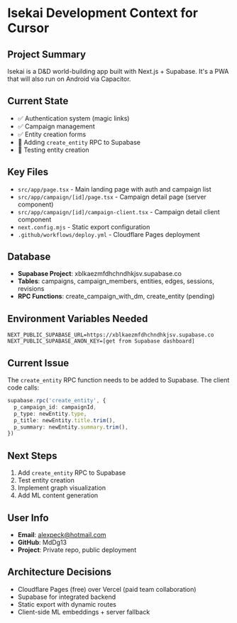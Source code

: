 # Isekai Development Context for Cursor

## Project Summary
Isekai is a D&D world-building app built with Next.js + Supabase. It's a PWA that will also run on Android via Capacitor.

## Current State
- ✅ Authentication system (magic links)
- ✅ Campaign management
- ✅ Entity creation forms
- 🔄 Adding `create_entity` RPC to Supabase
- 🔄 Testing entity creation

## Key Files
- `src/app/page.tsx` - Main landing page with auth and campaign list
- `src/app/campaign/[id]/page.tsx` - Campaign detail page (server component)
- `src/app/campaign/[id]/campaign-client.tsx` - Campaign detail client component
- `next.config.mjs` - Static export configuration
- `.github/workflows/deploy.yml` - Cloudflare Pages deployment

## Database
- **Supabase Project**: xblkaezmfdhchndhkjsv.supabase.co
- **Tables**: campaigns, campaign_members, entities, edges, sessions, revisions
- **RPC Functions**: create_campaign_with_dm, create_entity (pending)

## Environment Variables Needed
```env
NEXT_PUBLIC_SUPABASE_URL=https://xblkaezmfdhchndhkjsv.supabase.co
NEXT_PUBLIC_SUPABASE_ANON_KEY=[get from Supabase dashboard]
```

## Current Issue
The `create_entity` RPC function needs to be added to Supabase. The client code calls:
```typescript
supabase.rpc('create_entity', {
  p_campaign_id: campaignId,
  p_type: newEntity.type,
  p_title: newEntity.title.trim(),
  p_summary: newEntity.summary.trim(),
})
```

## Next Steps
1. Add `create_entity` RPC to Supabase
2. Test entity creation
3. Implement graph visualization
4. Add ML content generation

## User Info
- **Email**: alexpeck@hotmail.com
- **GitHub**: MdDg13
- **Project**: Private repo, public deployment

## Architecture Decisions
- Cloudflare Pages (free) over Vercel (paid team collaboration)
- Supabase for integrated backend
- Static export with dynamic routes
- Client-side ML embeddings + server fallback
